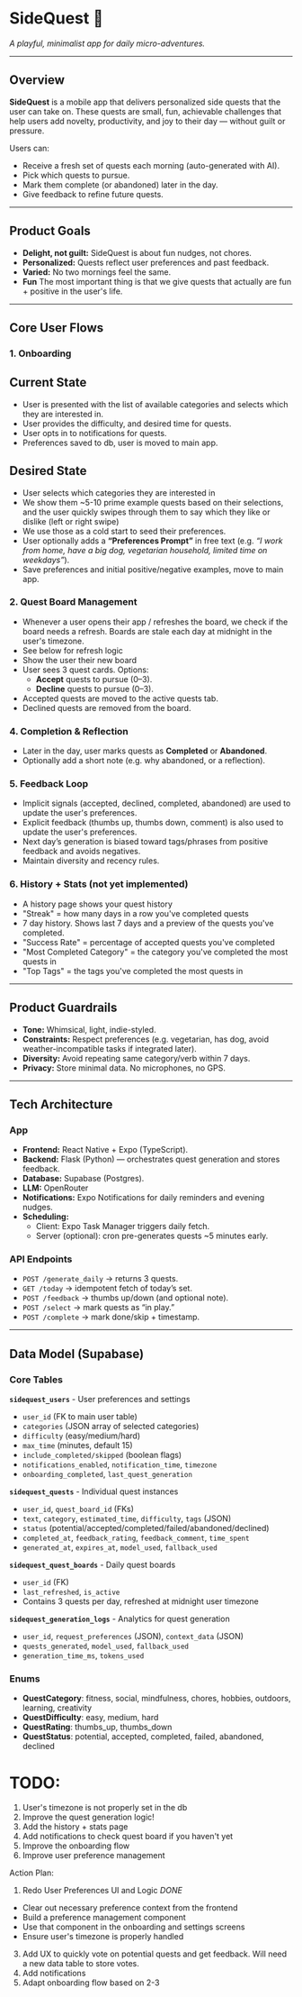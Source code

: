 # SideQuest 🎯

_A playful, minimalist app for daily micro-adventures._

---

## Overview

**SideQuest** is a mobile app that delivers personalized side quests that the user can take on. These quests are small, fun, achievable challenges that help users add novelty, productivity, and joy to their day — without guilt or pressure.

Users can:

- Receive a fresh set of quests each morning (auto-generated with AI).
- Pick which quests to pursue.
- Mark them complete (or abandoned) later in the day.
- Give feedback to refine future quests.

---

## Product Goals

- **Delight, not guilt:** SideQuest is about fun nudges, not chores.
- **Personalized:** Quests reflect user preferences and past feedback.
- **Varied:** No two mornings feel the same.
- **Fun** The most important thing is that we give quests that actually are fun + positive in the user's life.

---

## Core User Flows

### 1. Onboarding

## Current State

- User is presented with the list of available categories and selects which they are interested in.
- User provides the difficulty, and desired time for quests.
- User opts in to notifications for quests.
- Preferences saved to db, user is moved to main app.

## Desired State

- User selects which categories they are interested in
- We show them ~5-10 prime example quests based on their selections, and the user quickly swipes through them to say which they like or dislike (left or right swipe)
- We use those as a cold start to seed their preferences.
- User optionally adds a **“Preferences Prompt”** in free text (e.g. _“I work from home, have a big dog, vegetarian household, limited time on weekdays”_).
- Save preferences and initial positive/negative examples, move to main app.

### 2. Quest Board Management

- Whenever a user opens their app / refreshes the board, we check if the board needs a refresh. Boards are stale each day at midnight in the user's timezone.
- See below for refresh logic
- Show the user their new board
- User sees 3 quest cards. Options:
  - **Accept** quests to pursue (0–3).
  - **Decline** quests to pursue (0–3).
- Accepted quests are moved to the active quests tab.
- Declined quests are removed from the board.

### 4. Completion & Reflection

- Later in the day, user marks quests as **Completed** or **Abandoned**.
- Optionally add a short note (e.g. why abandoned, or a reflection).

### 5. Feedback Loop

- Implicit signals (accepted, declined, completed, abandoned) are used to update the user's preferences.
- Explicit feedback (thumbs up, thumbs down, comment) is also used to update the user's preferences.
- Next day’s generation is biased toward tags/phrases from positive feedback and avoids negatives.
- Maintain diversity and recency rules.

### 6. History + Stats (not yet implemented)

- A history page shows your quest history
- "Streak" = how many days in a row you've completed quests
- 7 day history. Shows last 7 days and a preview of the quests you've completed.
- "Success Rate" = percentage of accepted quests you've completed
- "Most Completed Category" = the category you've completed the most quests in
- "Top Tags" = the tags you've completed the most quests in

---

## Product Guardrails

- **Tone:** Whimsical, light, indie-styled.
- **Constraints:** Respect preferences (e.g. vegetarian, has dog, avoid weather-incompatible tasks if integrated later).
- **Diversity:** Avoid repeating same category/verb within 7 days.
- **Privacy:** Store minimal data. No microphones, no GPS.

---

## Tech Architecture

### App

- **Frontend:** React Native + Expo (TypeScript).
- **Backend:** Flask (Python) — orchestrates quest generation and stores feedback.
- **Database:** Supabase (Postgres).
- **LLM:** OpenRouter
- **Notifications:** Expo Notifications for daily reminders and evening nudges.
- **Scheduling:**
  - Client: Expo Task Manager triggers daily fetch.
  - Server (optional): cron pre-generates quests ~5 minutes early.

### API Endpoints

- `POST /generate_daily` → returns 3 quests.
- `GET /today` → idempotent fetch of today’s set.
- `POST /feedback` → thumbs up/down (and optional note).
- `POST /select` → mark quests as “in play.”
- `POST /complete` → mark done/skip + timestamp.

---

## Data Model (Supabase)

### Core Tables

**`sidequest_users`** - User preferences and settings

- `user_id` (FK to main user table)
- `categories` (JSON array of selected categories)
- `difficulty` (easy/medium/hard)
- `max_time` (minutes, default 15)
- `include_completed/skipped` (boolean flags)
- `notifications_enabled`, `notification_time`, `timezone`
- `onboarding_completed`, `last_quest_generation`

**`sidequest_quests`** - Individual quest instances

- `user_id`, `quest_board_id` (FKs)
- `text`, `category`, `estimated_time`, `difficulty`, `tags` (JSON)
- `status` (potential/accepted/completed/failed/abandoned/declined)
- `completed_at`, `feedback_rating`, `feedback_comment`, `time_spent`
- `generated_at`, `expires_at`, `model_used`, `fallback_used`

**`sidequest_quest_boards`** - Daily quest boards

- `user_id` (FK)
- `last_refreshed`, `is_active`
- Contains 3 quests per day, refreshed at midnight user timezone

**`sidequest_generation_logs`** - Analytics for quest generation

- `user_id`, `request_preferences` (JSON), `context_data` (JSON)
- `quests_generated`, `model_used`, `fallback_used`
- `generation_time_ms`, `tokens_used`

### Enums

- **QuestCategory**: fitness, social, mindfulness, chores, hobbies, outdoors, learning, creativity
- **QuestDifficulty**: easy, medium, hard
- **QuestRating**: thumbs_up, thumbs_down
- **QuestStatus**: potential, accepted, completed, failed, abandoned, declined

# TODO:

1. User's timezone is not properly set in the db
2. Improve the quest generation logic!
3. Add the history + stats page
4. Add notifications to check quest board if you haven't yet
5. Improve the onboarding flow
6. Improve user preference management

Action Plan:

1. Redo User Preferences UI and Logic _DONE_

- Clear out necessary preference context from the frontend
- Build a preference management component
- Use that component in the onboarding and settings screens
- Ensure user's timezone is properly handled

3. Add UX to quickly vote on potential quests and get feedback. Will need a new data table to store votes.
4. Add notifications
5. Adapt onboarding flow based on 2-3
